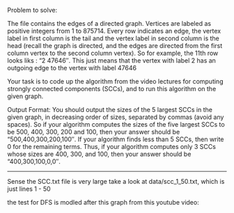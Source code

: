 Problem to solve:

The file contains the edges of a directed graph. Vertices are labeled as
positive integers from 1 to 875714. Every row indicates an edge, the vertex
label in first column is the tail and the vertex label in second column is the
head (recall the graph is directed, and the edges are directed from the first
column vertex to the second column vertex). So for example, the 11th row looks
liks : “2 47646″. This just means that the vertex with label 2 has an outgoing
edge to the vertex with label 47646

Your task is to code up the algorithm from the video lectures for computing
strongly connected components (SCCs), and to run this algorithm on the given
graph.

Output Format: You should output the sizes of the 5 largest SCCs in the given
graph, in decreasing order of sizes, separated by commas (avoid any spaces). So
if your algorithm computes the sizes of the five largest SCCs to be 500, 400,
300, 200 and 100, then your answer should be “500,400,300,200,100″. If your
algorithm finds less than 5 SCCs, then write 0 for the remaining terms. Thus,
if your algorithm computes only 3 SCCs whose sizes are 400, 300, and 100, then
your answer should be “400,300,100,0,0″.

********************************************************
Sense the SCC.txt file is very large take a look at data/scc_1_50.txt, which
is just lines 1 - 50

the test for DFS is modled after this graph from this youtube video:
